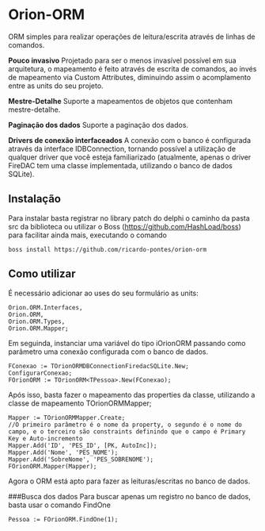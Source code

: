 # Orion-ORM
ORM simples para realizar operações de leitura/escrita através de linhas de comandos. 

<b>Pouco invasivo</b> Projetado para ser o menos invasível possível em sua arquitetura, o mapeamento é feito através de escrita de comandos, ao invés de mapeamento via Custom Attributes, diminuindo assim o acomplamento entre as units do seu projeto.

<b>Mestre-Detalhe</b> Suporte a mapeamentos de objetos que contenham mestre-detalhe.

<b>Paginação dos dados</b> Suporte a paginação dos dados.

<b>Drivers de conexão interfaceados</b> A conexão com o banco é configurada através da interface IDBConnection, tornando possível a utilização de qualquer driver que você esteja familiarizado (atualmente, apenas o driver FireDAC tem uma classe implementada, utilizando o banco de dados SQLite).

## Instalação

Para instalar basta registrar no library patch do delphi o caminho da pasta src da biblioteca ou utilizar o Boss (https://github.com/HashLoad/boss) para facilitar ainda mais, executando o comando

```
boss install https://github.com/ricardo-pontes/orion-orm
```

## Como utilizar

É necessário adicionar ao uses do seu formulário as units:

```
Orion.ORM.Interfaces,
Orion.ORM,
Orion.ORM.Types,
Orion.ORM.Mapper;
```

Em seguinda, instanciar uma variável do tipo iOrionORM<T> passando como parâmetro uma conexão configurada com o banco de dados.
```
FConexao := TOrionORMDBConnectionFiredacSQLite.New;
ConfigurarConexao;
FOrionORM := TOrionORM<TPessoa>.New(FConexao);
```

Após isso, basta fazer o mapeamento das properties da classe, utilizando a classe de mapeamento TOrionORMMapper;
```
Mapper := TOrionORMMapper.Create;
//O primeiro parâmetro é o nome da property, o segundo é o nome do campo, e o terceiro são constraints definindo que o campo é Primary Key e Auto-incremento
Mapper.Add('ID', 'PES_ID', [PK, AutoInc]);
Mapper.Add('Nome', 'PES_NOME');
Mapper.Add('SobreNome', 'PES_SOBRENOME');
FOrionORM.Mapper(Mapper);
```
Agora o ORM está apto para fazer as leituras/escritas no banco de dados.

###Busca dos dados
Para buscar apenas um registro no banco de dados, basta usar o comando FindOne
```
Pessoa := FOrionORM.FindOne(1);
```
